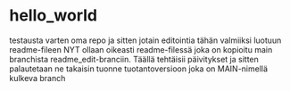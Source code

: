 # hello_world
testausta varten oma repo
ja sitten jotain editointia tähän valmiiksi luotuun readme-fileen
NYT ollaan oikeasti readme-filessä joka on kopioitu main branchista readme_edit-branciin. Täällä tehtäisii päivitykset ja sitten palautetaan ne takaisin tuonne tuotantoversioon joka on MAIN-nimellä kulkeva branch

